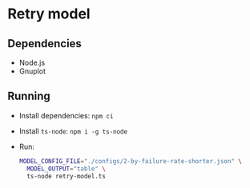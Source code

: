 # Retry model

## Dependencies

- Node.js
- Gnuplot

## Running

- Install dependencies: `npm ci`
- Install `ts-node`: `npm i -g ts-node`
- Run:

    ```bash
    MODEL_CONFIG_FILE="./configs/2-by-failure-rate-shorter.json" \
      MODEL_OUTPUT="table" \
      ts-node retry-model.ts
    ```
